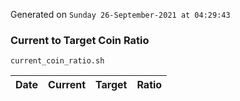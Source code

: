 Generated on `Sunday 26-September-2021 at 04:29:43`

### Current to Target Coin Ratio
`current_coin_ratio.sh`

Date|Current|Target|Ratio
---|---|---|---
